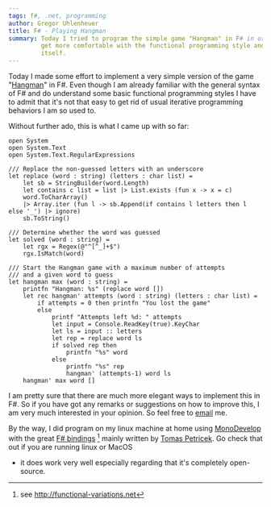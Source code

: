 ```yaml
---
tags: f#, .net, programming
author: Gregor Uhlenheuer
title: F# - Playing Hangman
summary: Today I tried to program the simple game "Hangman" in F# in order to
         get more comfortable with the functional programming style and with F#
         itself.
---
```

Today I made some effort to implement a very simple version of the game
"[Hangman][1]" in F#. Even though I am already familiar with the general syntax
of F# and do understand some basic functional programming styles I have to
admit that it's not that easy to get rid of usual iterative programming
behaviors I am so used to.

Without further ado, this is what I came up with so far:

~~~ {.fsharp}
open System
open System.Text
open System.Text.RegularExpressions

/// Replace the non-guessed letters with an underscore
let replace (word : string) (letters : char list) =
    let sb = StringBuilder(word.Length)
    let contains c list = list |> List.exists (fun x -> x = c)
    word.ToCharArray()
    |> Array.iter (fun l -> sb.Append(if contains l letters then l else '_') |> ignore)
    sb.ToString()

/// Determine whether the word was guessed
let solved (word : string) =
    let rgx = Regex(@"^[^_]+$")
    rgx.IsMatch(word)

/// Start the Hangman game with a maximum number of attempts
/// and a given word to guess
let hangman max (word : string) =
    printfn "Hangman: %s" (replace word [])
    let rec hangman' attempts (word : string) (letters : char list) =
        if attempts = 0 then printfn "You lost the game"
        else
            printf "Attempts left %d: " attempts
            let input = Console.ReadKey(true).KeyChar
            let ls = input :: letters
            let rep = replace word ls
            if solved rep then
                printfn "%s" word
            else
                printfn "%s" rep
                hangman' (attempts-1) word ls
    hangman' max word []
~~~

I am pretty sure that there are much more elegant ways to implement this in F#.
So if you have got any remarks or suggestions on how to improve this, I am very
much interested in your opinion. So feel free to [email][2] me.

By the way, I did program on my linux machine at home using [MonoDevelop][3] with
the great [F# bindings][4] [^1] mainly
written by [Tomas Petricek][5]. Go check that out if you are running linux or MacOS
- it does work very well especially regarding that it's completely open-source.

[^1]: see <http://functional-variations.net>

[1]: http://en.wikipedia.org/wiki/Hangman_(game)
[2]: mailto:gregor@uhlenheuer.net
[3]: http://monodevelop.com
[4]: https://github.com/fsharp/fsharpbinding
[5]: http://tomasp.net
